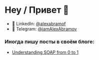 # Hey / Привет 🐸

- 📄 LinkedIn: [@alexabramof](https://www.linkedin.com/in/alexabramof/)
- 💬 Telegram: [@iamAlexAbramov](https://t.me/iamAlexAbramov)

### Иногда пишу посты в своём блоге:
- [Understanding SOAP from 0 to 1](https://o-200.github.io/web/2025/03/26/Understanding-Soap-From-0-to-1.html)
